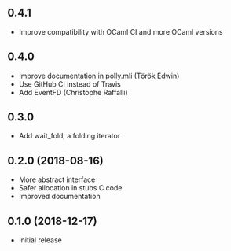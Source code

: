 ## 0.4.1

- Improve compatibility with OCaml CI and more OCaml versions

## 0.4.0

- Improve documentation in polly.mli (Török Edwin)
- Use GitHub CI instead of Travis
- Add EventFD (Christophe Raffalli)

## 0.3.0

- Add wait_fold, a folding iterator

## 0.2.0 (2018-08-16)

- More abstract interface
- Safer allocation in stubs C code
- Improved documentation

## 0.1.0 (2018-12-17)

- Initial release


